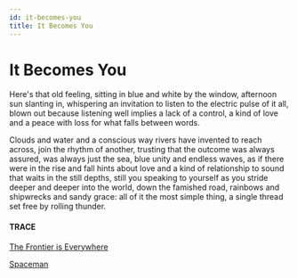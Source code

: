 ```yaml
---
id: it-becomes-you
title: It Becomes You 
---
```


# It Becomes You

Here's that old feeling,
sitting in blue and white
by the window, 
afternoon sun slanting in, 
whispering an invitation to listen
to the electric pulse of it all,
blown out because listening well
implies a lack of a control,
a kind of love and a peace
with loss for what falls
between words.

Clouds and water and a conscious way
rivers have invented to reach across,
join the rhythm of another, trusting 
that the outcome was always assured, 
was always just the sea,
blue unity and endless waves,
as if there were in the rise and fall
hints about love and a kind
of relationship to sound that waits
in the still depths, still you
speaking to yourself as you stride
deeper and deeper into the world,
down the famished road, rainbows
and shipwrecks and sandy grace:
all of it the most simple thing,
a single thread set free by
rolling thunder.


#### TRACE

[The Frontier is Everywhere](https://www.youtube.com/watch?v=bYbGFSoDHLY "Carl Sagan")

[Spaceman](https://www.youtube.com/watch?v=CCLBHCTPwXw "Chris de Burgh")
